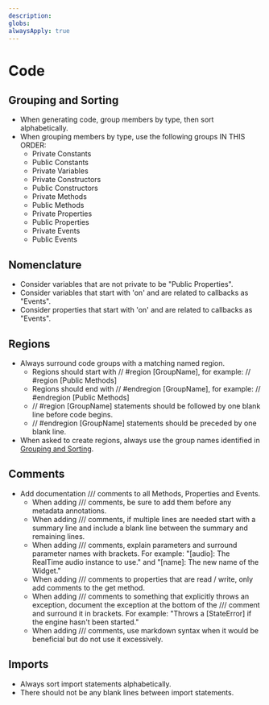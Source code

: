 ```yaml
---
description:
globs:
alwaysApply: true
---
```


# Code

## Grouping and Sorting

- When generating code, group members by type, then sort alphabetically.
- When grouping members by type, use the following groups IN THIS ORDER:
  - Private Constants
  - Public Constants
  - Private Variables
  - Private Constructors
  - Public Constructors
  - Private Methods
  - Public Methods
  - Private Properties
  - Public Properties
  - Private Events
  - Public Events

## Nomenclature

- Consider variables that are not private to be "Public Properties".
- Consider variables that start with 'on' and are related to callbacks as "Events".
- Consider properties that start with 'on' and are related to callbacks as "Events".

## Regions

- Always surround code groups with a matching named region.
	- Regions should start with // #region \[GroupName\], for example: // #region \[Public Methods\]
	- Regions should end with // #endregion \[GroupName\], for example: // #endregion \[Public Methods\]
	- // #region \[GroupName\] statements should be followed by one blank line before code begins.
	- // #endregion \[GroupName\] statements should be preceded by one blank line.
- When asked to create regions, always use the group names identified in [Grouping and Sorting](#grouping-and-sorting).
	
## Comments

- Add documentation /// comments to all Methods, Properties and Events.
	- When adding /// comments, be sure to add them before any metadata annotations.
	- When adding /// comments, if multiple lines are needed start with a summary line and include a blank line between the summary and remaining lines.
	- When adding /// comments, explain parameters and surround parameter names with brackets. For example: "\[audio\]: The RealTime audio instance to use." and "\[name\]: The new name of the Widget."
	- When adding /// comments to properties that are read / write, only add comments to the get method.
	- When adding /// comments to something that explicitly throws an exception, document the exception at the bottom of the /// comment and surround it in brackets. For example: "Throws a \[StateError\] if the engine hasn't been started."
	- When adding /// comments, use markdown syntax when it would be beneficial but do not use it excessively.
	
## Imports

- Always sort import statements alphabetically.
- There should not be any blank lines between import statements.